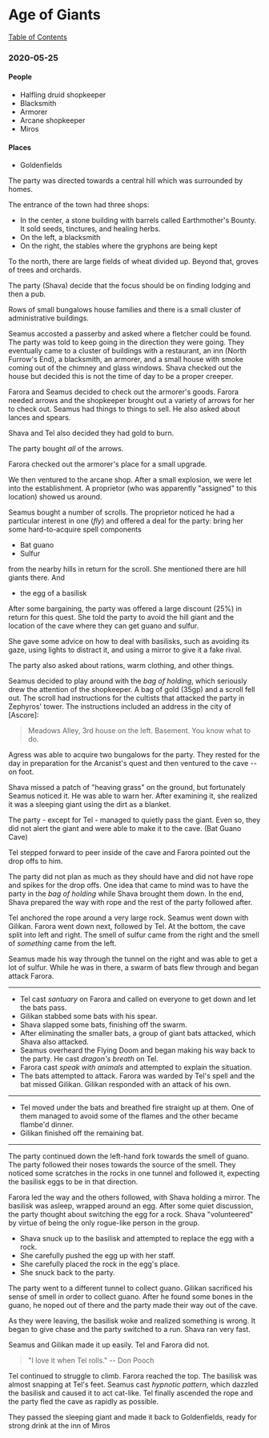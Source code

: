 # Age of Giants

[Table of Contents](README.md)

### 2020-05-25
#### People
* Halfling druid shopkeeper
* Blacksmith
* Armorer
* Arcane shopkeeper
* Miros
#### Places
* Goldenfields

The party was directed towards a central hill which was surrounded by homes.

The entrance of the town had three shops:
* In the center, a stone building with barrels called Earthmother's Bounty.  It sold seeds, tinctures, and healing herbs.
* On the left, a blacksmith
* On the right, the stables where the gryphons are being kept

To the north, there are large fields of wheat divided up.  Beyond that, groves of trees and orchards.

The party (Shava) decide that the focus should be on finding lodging and then a pub.

Rows of small bungalows house families and there is a small cluster of administrative buildings.

Seamus accosted a passerby and asked where a fletcher could be found.  The party was told to keep going in the direction they were going.  They eventually came to a cluster of buildings with  a restaurant, an inn (North Furrow's End), a blacksmith, an armorer, and a small house with smoke coming out of the chimney and glass windows.  Shava checked out the house but decided this is not the time of day to be a proper creeper.

Farora and Seamus decided to check out the armorer's goods.  Farora needed arrows and the shopkeeper brought out a variety of arrows for her to check out.  Seamus had things to things to sell.  He also asked about lances and spears.

Shava and Tel also decided they had gold to burn.

The party bought _all_ of the arrows.

Farora checked out the armorer's place for a small upgrade.

We then ventured to the arcane shop.  After a small explosion, we were let into the establishment.  A proprietor (who was apparently "assigned" to this location) showed us around.

Seamus bought a number of scrolls.  The proprietor noticed he had a particular interest in one (_fly_) and offered a deal for the party: bring her some hard-to-acquire spell components
* Bat guano
* Sulfur

from the nearby hills in return for the scroll.  She mentioned there are hill giants there.  And
* the egg of a basilisk

After some bargaining, the party was offered a large discount (25%) in return for this quest.  She told the party to avoid the hill giant and the location of the cave where they can get guano and sulfur.

She gave some advice on how to deal with basilisks, such as avoiding its gaze, using lights to distract it, and using a mirror to give it a fake rival.

The party also asked about rations, warm clothing, and other things.

Seamus decided to play around with the _bag of holding_, which seriously drew the attention of the shopkeeper.  A bag of gold (35gp) and a scroll fell out.  The scroll had instructions for the cultists that attacked the party in Zephyros' tower.  The instructions included an address in the city of [Ascore]:

> Meadows Alley, 3rd house on the left. Basement. You know what to do.

Agress was able to acquire two bungalows for the party.  They rested for the day in preparation for the Arcanist's quest and then ventured to the cave -- on foot.

Shava missed a patch of "heaving grass" on the ground, but fortunately Seamus noticed it.  He was able to warn her.  After examining it, she realized it was a sleeping giant using the dirt as a blanket.

The party - except for Tel - managed to quietly pass the giant.  Even so, they did not alert the giant and were able to make it to the cave. (Bat Guano Cave)

Tel stepped forward to peer inside of the cave and Farora pointed out the drop offs to him.

The party did not plan as much as they should have and did not have rope and spikes for the drop offs.  One idea that came to mind was to have the party in the _bag of holding_ while Shava brought them down.  In the end, Shava prepared the way with rope and the rest of the party followed after.

Tel anchored the rope around a very large rock.  Seamus went down with Gilikan.  Farora went down next, followed by Tel.  At the bottom, the cave split into left and right.  The smell of sulfur came from the right and the smell of _something_ came from the left.

Seamus made his way through the tunnel on the right and was able to get a lot of sulfur.  While he was in there, a swarm of bats flew through and began attack Farora.

----
* Tel cast _santuary_ on Farora and called on everyone to get down and let the bats pass.
* Gilikan stabbed some bats with his spear.
* Shava slapped some bats, finishing off the swarm.
* After eliminating the smaller bats, a group of giant bats attacked, which Shava also attacked.
* Seamus overheard the Flying Doom and began making his way back to the party.  He cast _dragon's breath_ on Tel.
* Farora cast _speak with animals_ and attempted to explain the situation.
* The bats attempted to attack.  Farora was warded by Tel's spell and the bat missed Gilikan.  Gilikan responded with an attack of his own.

---

* Tel moved under the bats and breathed fire straight up at them.  One of them managed to avoid some of the flames and the other became flambe'd dinner.
* Gilikan finished off the remaining bat.

---

The party continued down the left-hand fork towards the smell of guano.  The party followed their noses towards the source of the smell.  They noticed some scratches in the rocks in one tunnel and followed it, expecting the basilisk eggs to be in that direction.

Farora led the way and the others followed, with Shava holding a mirror.  The basilisk was asleep, wrapped around an egg.  After some quiet discussion, the party thought about switching the egg for a rock.  Shava "volunteered" by virtue of being the only rogue-like person in the group.

* Shava snuck up to the basilisk and attempted to replace the egg with a rock.
* She carefully pushed the egg up with her staff.
* She carefully placed the rock in the egg's place.
* She snuck back to the party.

The party went to a different tunnel to collect guano.  Gilikan sacrificed his sense of smell in order to collect guano.  After he found some bones in the guano, he noped out of there and the party made their way out of the cave.

As they were leaving, the basilisk woke and realized something is wrong.  It began to give chase and the party switched to a run.  Shava ran very fast.

Seamus and Gilikan made it up easily.  Tel and Farora did not.

> "I love it when Tel rolls." -- Don Pooch

Tel continued to struggle to climb.  Farora reached the top.  The basilisk was almost snapping at Tel's feet.  Seamus cast _hypnotic pattern_, which dazzled the basilisk and caused it to act cat-like. Tel finally ascended the rope and the party fled the cave as rapidly as possible.

They passed the sleeping giant and made it back to Goldenfields, ready for strong drink at the inn of Miros
